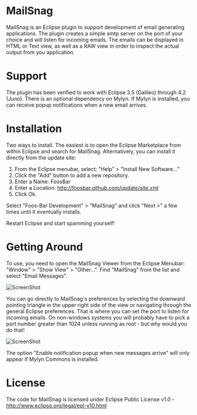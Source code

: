 MailSnag
========

MailSnag is an Eclipse plugin to support development of email generating applications.  The plugin creates a simple smtp server on the port of your choice and will listen for incoming emails.  The emails can be displayed in HTML or Text view, as well as a RAW view in order to inspect the actual output from you application.

Support
=======
The plugin has been verified to work with Eclipse 3.5 (Galileo) through 4.2 (Juno).  There is an optional dependency on Mylyn.  If Mylyn is installed, you can receive popup notifications when a new email arrives.

Installation
============
Two ways to install.  The easiest is to open the Eclipse Marketplace from within Eclipse and search for MailSnag. 
Alternatively, you can install it directly from the update site:

1. From the Eclipse menubar, select: "Help" > "Install New Software..."
2. Click the "Add" button to add a new repository.
3. Enter a Name:  FoosBar
4. Enter a Location: http://foosbar.github.com/update/site.xml
5. Click Ok.

Select "Foos-Bar Development" > "MailSnag" and click "Next >" a few times until it eventually installs.

Restart Eclipse and start spamming yourself!

Getting Around
==============
To use, you need to open the MailSnag Viewer from the Eclipse Menubar: "Window" > "Show View" > "Other...".  Find "MailSnag" from the list and select "Email Messages".

![ScreenShot](http://foosbar.github.com/images/mailsnag-default.png)

You can go directly to MailSnag's preferences by selecting the downward pointing triangle in the upper right side of the view or navigating through the general Eclipse preferences.  That is where you can set the port to listen for incoming emails.  On non-windows systems you will probably have to pick a port number greater than 1024 unless running as root - but why would you do that!

![ScreenShot](http://foosbar.github.com/images/mailsnag-preferences.png)

The option "Enable notification popup when new messages arrive" will only appear if Mylyn Commons is installed.

License
=======
The code for MailSnag is licensed under Eclipse Public License v1.0 - http://www.eclipse.org/legal/epl-v10.html
